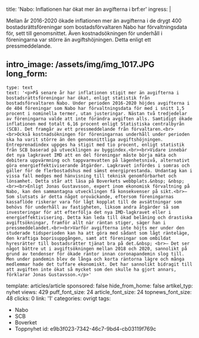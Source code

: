 title: 'Nabo: Inflationen har ökat mer än avgifterna i brf:er'
ingress: |
  <p>Mellan år 2016-2020 ökade inflationen mer än avgifterna i de drygt 400 bostadsrättsföreningar som bostadsförvaltaren Nabo har förvaltningsdata för, sett till genomsnittet. Även kostnadsökningen för underhåll i föreningarna var större än avgiftshöjningen. Detta enligt ett pressmeddelande.
  </p>
  
intro_image: /assets/img/img_1017.JPG
long_form:
  -
    type: text
    text: '<p>På senare år har inflationen stigit mer än avgifterna i bostadsrättsföreningar har ökat, enligt statistik från bostadsförvaltaren Nabo. Under perioden 2016-2020 höjdes avgifterna i de 404 föreningar som Nabo har förvaltningsdata för med i snitt 1,5 procent i nominella termer, utan justeringar. Nästan två tredjedelar av föreningarna valde att inte förändra avgiften alls. Samtidigt ökade inflationen med totalt 6,16 procent enligt Statistiska centralbyrån (SCB). Det framgår av ett pressmeddelande från förvaltaren.<br><br>Också kostnadsökningen för föreningarnas underhåll under perioden ska ha varit större än den genomsnittliga avgiftshöjningen. Entreprenadindex uppges ha stigit med tio procent, enligt statistik från SCB baserad på utvecklingen av byggindex.<br><br>Vidare innebär det nya lagkravet IMD att en del föreningar måste börja mäta och debitera uppvärmning och tappvarmvatten på lägenhetsnivå, alternativt göra energieffektiviserande åtgärder. Lagkravet infördes i somras och gäller för de flerbostadshus med sämst energiprestanda. Undantag kan i vissa fall medges med hänvisning till teknisk genomförbarhet och lönsamhet. Detta står att läsa på Boverkets webbplats.&nbsp; &nbsp;<br><br>Enligt Jonas Gustavsson, expert inom ekonomisk förvaltning på Nabo, kan den sammantagna utvecklingen få konsekvenser på sikt.<br>– Som slutsats är detta något oroväckande, eftersom föreningarnas kassaflöde riskerar vara för lågt kopplat till de avsättningar som behövs för underhåll av fastigheten, liksom andra åtgärder så som investeringar för att efterfölja det nya IMD-lagkravet eller i energieffektivisering. Detta kan leda till ökad belåning och drastiska avgiftsökningar, framför allt när räntan stiger, säger han i pressmeddelandet.<br><br>Varför avgifterna inte höjts mer under den studerade tidsperioden kan ha att göra med sådant som lågt ränteläge, den kraftiga boprisuppgången, samt att föreningar som ombildat hyresrätter till bostadsrätter tjänat bra på det.&nbsp; <br>– Det ser något bättre ut i avgiftsökningen mellan 2018 och 2020, sannolikt på grund av tendenser för ökade räntor innan coronapandemin slog till. Men under pandemin blev de långa och korta räntorna lägre och många medlemmar hade det tuffare ekonomiskt. Det har sannolikt bidragit till att avgiften inte ökat så mycket som den skulle ha gjort annars, förklarar Jonas Gustavsson.</p>'
template: articles/article
sponsored: false
hide_from_home: false
artikel_typ: nyhet
views: 429
puff_font_size: 24
article_font_size: 24
topnews_font_size: 48
clicks: 0
link: '1'
categories: ovrigt
tags:
  - Nabo
  - SCB
  - Boverket
  - Toppnyhet
id: e9b3f023-7342-46c7-9bd4-cb03119f769c
